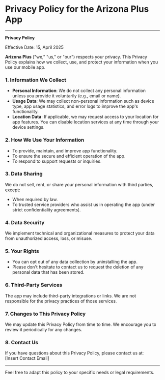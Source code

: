 # Privacy Policy for the Arizona Plus App 

---

**Privacy Policy**  

Effective Date:  15, April 2025 

**Arizona Plus** ("we," "us," or "our") respects your privacy. This Privacy Policy explains how we collect, use, and protect your information when you use our mobile app.  

### 1. **Information We Collect**  
- **Personal Information**: We do not collect any personal information unless you provide it voluntarily (e.g., email or name).  
- **Usage Data**: We may collect non-personal information such as device type, app usage statistics, and error logs to improve the app's functionality.  
- **Location Data**: If applicable, we may request access to your location for app features. You can disable location services at any time through your device settings.  

### 2. **How We Use Your Information**  
- To provide, maintain, and improve app functionality.  
- To ensure the secure and efficient operation of the app.  
- To respond to support requests or inquiries.  

### 3. **Data Sharing**  
We do not sell, rent, or share your personal information with third parties, except:  
- When required by law.  
- To trusted service providers who assist us in operating the app (under strict confidentiality agreements).  

### 4. **Data Security**  
We implement technical and organizational measures to protect your data from unauthorized access, loss, or misuse.  

### 5. **Your Rights**  
- You can opt out of any data collection by uninstalling the app.  
- Please don't hesitate to contact us to request the deletion of any personal data that has been stored.  

### 6. **Third-Party Services**  
The app may include third-party integrations or links. We are not responsible for the privacy practices of those services.  

### 7. **Changes to This Privacy Policy**  
We may update this Privacy Policy from time to time. We encourage you to review it periodically for any changes.  

### 8. **Contact Us**  
If you have questions about this Privacy Policy, please contact us at:  
[Insert Contact Email]  

---  

Feel free to adapt this policy to your specific needs or legal requirements.
